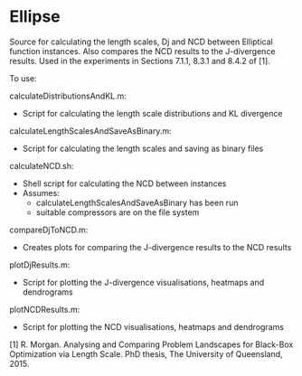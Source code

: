 Ellipse
====

Source for calculating the length scales, Dj and NCD between Elliptical function instances. Also compares the NCD results to the J-divergence results. Used in the experiments in Sections 7.1.1, 8.3.1 and 8.4.2 of [1].

To use:

calculateDistributionsAndKL.m:
  - Script for calculating the length scale distributions and KL divergence

calculateLengthScalesAndSaveAsBinary.m:
  - Script for calculating the length scales and saving as binary files

calculateNCD.sh:
  - Shell script for calculating the NCD between instances
  - Assumes:
    - calculateLengthScalesAndSaveAsBinary has been run
    - suitable compressors are on the file system

compareDjToNCD.m:
  - Creates plots for comparing the J-divergence results to the NCD results
  
plotDjResults.m:
  - Script for plotting the J-divergence visualisations, heatmaps and dendrograms
  
plotNCDResults.m:
  - Script for plotting the NCD visualisations, heatmaps and dendrograms

[1] R. Morgan. Analysing and Comparing Problem Landscapes for Black-Box Optimization via Length Scale. PhD thesis, The University of Queensland, 2015.
